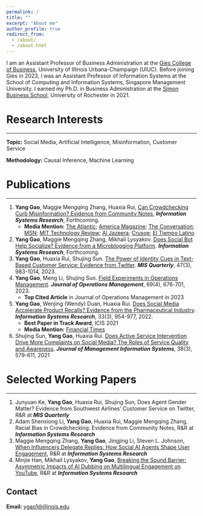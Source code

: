 ```yaml
---
permalink: /
title: ""
excerpt: "About me"
author_profile: true
redirect_from: 
  - /about/
  - /about.html
---
```

I am an Assistant Professor of Business Administration at the [Gies College of Business](https://giesbusiness.illinois.edu/profile/yang-gao), University of Illinois Urbana-Champaign (UIUC). Before joining Gies in 2023, I was an Assistant Professor of Information Systems at the School of Computing and Information Systems, Singapore Management University. I earned my Ph.D. in Business Administration at the [Simon Business School](https://simon.rochester.edu/2023-issue/yang-gao-alumni-profile), University of Rochester in 2021.





# Research Interests
---
**Topic:** Social Media, Artificial Intelligence, Misinformation, Customer Service

**Methodology:** Causal Inference, Machine Learning





# Publications
---
1. **Yang Gao**, Maggie Mengqing Zhang, Huaxia Rui, [Can Crowdchecking Curb Misinformation? Evidence from Community Notes](https://papers.ssrn.com/sol3/papers.cfm?abstract_id=4992470), **_Information Systems Research_**, Forthcoming.
    - **Media Mention:** [The Atlantic](https://www.theatlantic.com/technology/archive/2025/05/meta-community-notes/682695/?utm_source=feed); [America Magazine](https://www.americamagazine.org/politics-society/2025/01/13/meta-factchecking-community-notes-249680); [The Conversation](https://theconversation.com/metas-community-notes-program-is-promising-but-needs-to-prioritize-transparency-248324); [MSN](https://www.msn.com/en-ph/news/national/meta-s-community-notes-program-is-promising-but-needs-to-prioritize-transparency/ar-AA1FeQFG?ocid=Peregrine); [MIT Technology Review](https://www.technologyreview.com/2025/05/19/1116367/can-crowdsourced-fact-checking-curb-misinformation-on-social-media/); [Al Jazeera](https://www.aljazeera.com/news/2025/1/10/meta-facebook-to-drop-fact-checkers-what-does-this-mean-for-social-media); [Crusoe](https://crusoe.com.br/noticias/checagem-pela-multidao/); [El Tiempo Latino](https://eltiempolatino.com/2025/01/13/tecnologia/factcheck-zuckerberg-meta-censura/)
2. **Yang Gao**, Maggie Mengqing Zhang, Mikhail Lysyakov. [Does Social Bot Help Socialize? Evidence from a Microblogging Platform](https://pubsonline.informs.org/doi/abs/10.1287/isre.2024.1089). _**Information Systems Research**_, Forthcoming.
3. **Yang Gao**, Huaxia Rui, Shujing Sun. [The Power of Identity Cues in Text-Based Customer Service: Evidence from Twitter](https://misq.umn.edu/the-power-of-identity-cues-in-text-based-customer-service-evidence-from-twitter.html). _**MIS Quarterly**_, 47(3), 983-1014, 2023.
4. **Yang Gao**, Meng Li, Shujing Sun. [Field Experiments in Operations Management](https://onlinelibrary.wiley.com/doi/abs/10.1002/joom.1240). _**Journal of Operations Management**_, 69(4), 676-701, 2023.
      - **Top Cited Article** in Journal of Operations Management in 2023
5. **Yang Gao**, Wenjing (Wendy) Duan, Huaxia Rui. [Does Social Media Accelerate Product Recalls? Evidence from the Pharmaceutical Industry](https://pubsonline.informs.org/doi/abs/10.1287/isre.2021.1092). _**Information Systems Research**_, 33(3), 954-977, 2022.
      - **Best Paper in Track Award**, ICIS 2021
      - **Media Mention:** [Financial Times](https://www.ft.com/content/e1461081-ca5f-469a-a1e7-7f560a138ee1)
6. Shujing Sun, **Yang Gao**, Huaxia Rui. [Does Active Service Intervention Drive More Complaints on Social Media? The Roles of Service Quality and Awareness](https://www.tandfonline.com/doi/abs/10.1080/07421222.2021.1958548). _**Journal of Management Information Systems**_, 38(3), 579-611, 2021

# Selected Working Papers
---
1. Junyuan Ke, **Yang Gao**, Huaxia Rui, Shujing Sun, Does Agent Gender Matter? Evidence from Southwest Airlines’ Customer Service on Twitter, R&R at **_MIS Quarterly_**    
2. Adam Shenxiong Li, **Yang Gao**, Huaxia Rui, Maggie Mengqing Zhang, Racial Bias in Crowdchecking: Evidence from Community Notes, R&R at **_Information Systems Research_**
3. Maggie Mengqing Zhang, **Yang Gao**, Jingjing Li, Steven L. Johnson, [When Influencers Delegate Replies: How Social AI Agents Shape User Engagement](https://papers.ssrn.com/sol3/papers.cfm?abstract_id=5316681), R&R at **_Information Systems Research_**
4. Minjie Han, Mikhail Lysyakov, **Yang Gao**, [Breaking the Sound Barrier: Asymmetric Impacts of AI Dubbing on Multilingual Engagement on YouTube](https://papers.ssrn.com/sol3/papers.cfm?abstract_id=5320908), R&R at **_Information Systems Research_**



## Contact
**Email:** ygao1@illinois.edu
